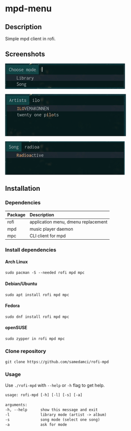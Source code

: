 # mpd-menu

## Description
Simple mpd client in rofi. 

## Screenshots
![scr1](./screenshot1.png)

![scr2](./screenshot2.png)

![scr3](./screenshot3.png)

## Installation
### Dependencies
Package | Description
:--- | :---
rofi | application menu, dmenu replacement
mpd | music player daemon
mpc | CLI client for mpd

### Install dependencies
#### Arch Linux
```
sudo pacman -S --needed rofi mpd mpc
```
#### Debian/Ubuntu
```
sudo apt install rofi mpd mpc
```
#### Fedora
```
sudo dnf install rofi mpd mpc
```
#### openSUSE
```
sudo zypper in rofi mpd mpc
```
### Clone repository
```
git clone https://github.com/samedamci/rofi-mpd
```

### Usage
Use `./rofi-mpd` with `--help` or `-h` flag to get help.
```
usage: rofi-mpd [-h] [-l] [-s] [-a]

arguments:
-h, --help      show this message and exit
-l              library mode (artist -> album)
-s              song mode (select one song)
-a              ask for mode
```
